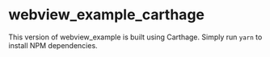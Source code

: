 # webview_example_carthage

This version of webview_example is built using Carthage. Simply run `yarn` to
install NPM dependencies.
